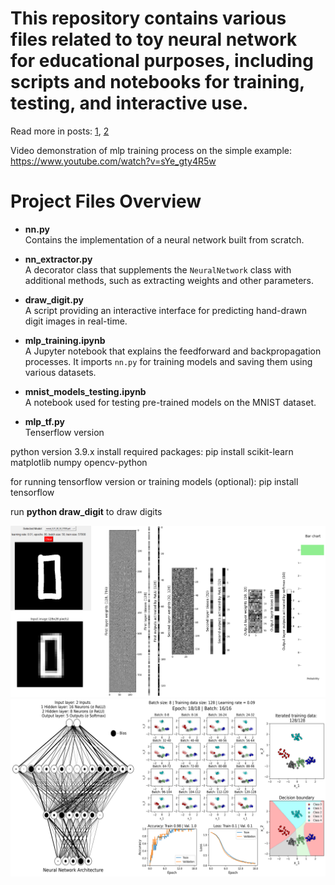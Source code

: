 # This repository contains various files related to toy neural network for educational purposes, including scripts and notebooks for training, testing, and interactive use.

Read more in posts: [1](https://www.linkedin.com/feed/update/urn:li:activity:7222336260659433473/), [2](https://www.linkedin.com/feed/update/urn:li:activity:7239729033104494592/)

Video demonstration of mlp training process on the simple example: https://www.youtube.com/watch?v=sYe_gty4R5w



# Project Files Overview


- **nn.py**  
  Contains the implementation of a neural network built from scratch.

- **nn_extractor.py**  
  A decorator class that supplements the `NeuralNetwork` class with additional methods, such as extracting weights and other parameters.

- **draw_digit.py**  
  A script providing an interactive interface for predicting hand-drawn digit images in real-time.

- **mlp_training.ipynb**  
  A Jupyter notebook that explains the feedforward and backpropagation processes. It imports `nn.py` for training models and saving them using various datasets.

- **mnist_models_testing.ipynb**  
  A notebook used for testing pre-trained models on the MNIST dataset.

- **mlp_tf.py**  
  Tenserflow version

python version 3.9.x
install required packages:
pip install scikit-learn matplotlib numpy opencv-python

for running tensorflow version or training models (optional):
pip install tensorflow

run **python draw_digit** to draw digits


![](https://github.com/RaLLy08/scratch-mlp/blob/main/img/predicting.PNG)
![](https://github.com/RaLLy08/scratch-mlp/blob/main/img/training.png)




